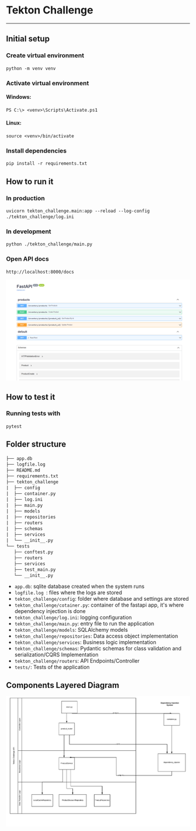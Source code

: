# Tekton Challenge

---

## Initial setup

### Create virtual environment

    python -m venv venv

### Activate virtual environment

#### Windows:

    PS C:\> <venv>\Scripts\Activate.ps1

#### Linux:

    source <venv>/bin/activate

### Install dependencies

    pip install -r requirements.txt

## How to run it

### In production

    uvicorn tekton_challenge.main:app --reload --log-config ./tekton_challenge/log.ini

### In development

    python ./tekton_challenge/main.py

### Open API docs

    http://localhost:8000/docs

![Docs preview](./docs/openapi_docs.png)

## How to test it

### Running tests with

    pytest

## Folder structure

    ├── app.db                              
    ├── logfile.log                         
    ├── README.md                           
    ├── requirements.txt                    
    ├── tekton_challenge                    
    |  ├── config                           
    |  ├── container.py                     
    |  ├── log.ini                          
    |  ├── main.py                          
    |  ├── models                           
    |  ├── repositories
    |  ├── routers
    |  ├── schemas
    |  ├── services
    |  └── __init__.py
    └── tests
       ├── conftest.py
       ├── routers
       ├── services
       ├── test_main.py
       └── __init__.py

* `app.db`: sqlite database created when the system runs
* `logfile.log `: files where the logs are stored
* `tekton_challenge/config`: folder where database and settings are stored
* `tekton_challenge/cotainer.py`: container of the fastapi app, it's where dependency injection is done
* `tekton_challenge/log.ini`: logging configuration
* `tekton_challenge/main.py`: entry file to run the application
* `tekton_challenge/models`: SQLAlchemy models
* `tekton_challenge/repositories`: Data access object implementation
* `tekton_challenge/services`: Business logic implementation
* `tekton_challenge/schemas`: Pydantic schemas for class validation and serialization/CQRS Implementation
* `tekton_challenge/routers`: API Endpoints/Controller
* `tests/`: Tests of the application

## Components Layered Diagram

![Components layered diagram](./docs/component_diagram.png)
